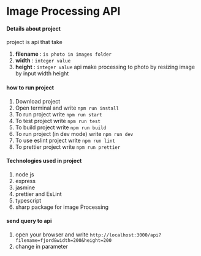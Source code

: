 # Image Processing API
#### Details about project
project is api that take 
1. **filename** : `is photo in images folder`
2. **width** : `integer value`
3. **height** : `integer value`
api make processing to photo by resizing image by input width height

#### how to run project
1. Download project
2. Open terminal and write `npm run install`
3. To run project write `npm run start`
4. To test project write `npm run test`
5. To build project write `npm run build`
6. To run project (in dev mode) write `npm run dev`
7. To use eslint project write `npm run lint`
8. To prettier project write `npm run prettier`


#### Technologies used in project
1. node js
2. express
3. jasmine
4. prettier and EsLint
5. typescript
6. sharp package for image Processing

#### send query to api
1. open your browser and write `http://localhost:3000/api?filename=fjord&width=200&height=200`
2. change in parameter

